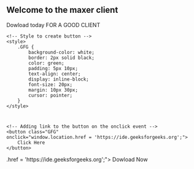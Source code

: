 ## Welcome to the maxer client

Dowload today FOR A GOOD CLIENT


 
 
   
        


 <!DOCTYPE html> 
<html> 
      
<head> 
    <title> 
        Create an HTML button that 
        acts like a link 
    </title> 
      
    <!-- Style to create button -->
    <style> 
        .GFG { 
            background-color: white; 
            border: 2px solid black; 
            color: green; 
            padding: 5px 10px; 
            text-align: center; 
            display: inline-block; 
            font-size: 20px; 
            margin: 10px 30px; 
            cursor: pointer; 
        } 
    </style> 
</head> 
  
<body> 
    <h1></h1> 
      
    <!-- Adding link to the button on the onclick event -->
    <button class="GFG" 
    onclick="window.location.href = 'https://ide.geeksforgeeks.org';"> 
        Click Here 
    </button> 
</body> 
  
</html>.href = 'https://ide.geeksforgeeks.org';"> 
        Dowload Now
    </button> 
</body> 
  
</html>

